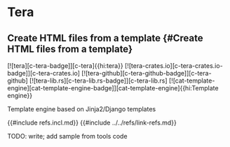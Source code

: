 # Tera

## Create HTML files from a template {#Create HTML files from a template}

[![tera][c-tera-badge]][c-tera]{{hi:tera}}
[![tera-crates.io][c-tera-crates.io-badge]][c-tera-crates.io]
[![tera-github][c-tera-github-badge]][c-tera-github]
[![tera-lib.rs][c-tera-lib.rs-badge]][c-tera-lib.rs]
[![cat-template-engine][cat-template-engine-badge]][cat-template-engine]{{hi:Template engine}}

Template engine based on Jinja2/Django templates

{{#include refs.incl.md}}
{{#include ../../refs/link-refs.md}}

<div class="hidden">
TODO: write; add sample from tools code
</div>
